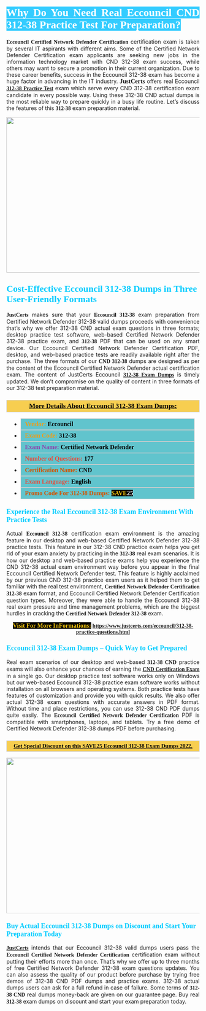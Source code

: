 <h1 style="text-align: justify;"><span style="color:#ffffff;"><span style="font-family:Georgia,serif;"><strong><span style="background-color:#33ccff;">Why Do You Need Real Eccouncil CND 312-38 Practice Test For Preparation?</span></strong></span></span></h1>

<p style="text-align: justify;"><span style="font-family:Georgia,serif;"><strong>Eccouncil Certified Network Defender Certification</strong></span> certification exam is taken by several IT aspirants with different aims. Some of the Certified Network Defender Certification exam applicants are seeking new jobs in the information technology market with CND 312-38 exam success, while others may want to secure a promotion in their current organization. Due to these career benefits, success in the Eccouncil 312-38 exam has become a huge factor in advancing in the IT industry. <span style="font-family:Georgia,serif;"><strong><span style="font-size:16px;">JustCerts</span></strong></span> offers real Eccouncil <span style="font-size:14px;"><span style="font-family:Georgia,serif;"><strong><a href="https://www.justcerts.com/eccouncil/312-38-practice-questions.html">312-38 Practice Test</a></strong></span></span>&nbsp;exam which serve every CND 312-38 certification exam candidate in every possible way. Using these 312-38 CND actual dumps is the most reliable way to prepare quickly in a busy life routine. Let&rsquo;s discuss the features of this <span style="font-family:Georgia,serif;"><strong> 312-38</strong></span> exam preparation material.</p>

<p style="text-align: center;"><a href="https://www.justcerts.com/eccouncil/312-38-practice-questions.html"><img alt="" src="https://i.imgur.com/3zmepCe.jpg" style="width: 720px; height: 405px;" /></a></p>

<h2 style="margin-right:0in; margin-left:0in"><span style="color:#00ccff;"><span style="font-family:Georgia,serif;"><strong><span style="font-size:18pt">Cost-Effective Eccouncil 312-38 Dumps in Three User-Friendly Formats</span></strong></span></span></h2>

<p style="text-align: justify;"><span style="font-size:14px;"><span style="font-family:Georgia,serif;"><strong>JustCerts</strong></span></span> makes sure that your <span style="font-family:Georgia,serif;"><strong>Eccouncil 312-38</strong></span> exam preparation from Certified Network Defender 312-38 valid dumps proceeds with convenience that&rsquo;s why we offer 312-38 CND actual exam questions in three formats; desktop practice test software, web-based Certified Network Defender 312-38 practice exam, and <span style="font-family:Georgia,serif;"><strong> 312-38</strong></span> PDF that can be used on any smart device. Our Eccouncil Certified Network Defender Certification PDF, desktop, and web-based practice tests are readily available right after the purchase. The three formats of our <span style="font-family:Georgia,serif;"><strong>CND 312-38</strong></span> dumps are designed as per the content of the Eccouncil Certified Network Defender actual certification exam. The content of JustCerts Eccouncil <a href="https://www.justcerts.com/eccouncil/312-38-practice-questions.html"><span style="font-size:14px;"><span style="font-family:Georgia,serif;"><strong>312-38 Exam Dumps</strong></span></span></a> is timely updated. We don&rsquo;t compromise on the quality of content in three formats of our 312-38 test preparation material.&nbsp;</p>

<h3 style="background: #f7ce50; border: 1px solid rgb(204, 204, 204); padding: 5px 10px; text-align: center;"><span style="font-family:Georgia,serif;"><u><u><span style="color:#000000;"><span style="font-size:11pt"><span style="line-height:normal"><b><span style="font-size:13.0pt"><span cambria="">More Details About Eccouncil&nbsp;312-38 Exam Dumps:</span></span></b></span></span></span></u></u></span></h3>

<ul>
	<li style="margin:0cm 10pt">
	<div style="background:#61c4cd; border: 1px solid rgb(204, 204, 204); padding: 5px 10px; text-align: justify;"><span style="font-family:Georgia,serif;"><span style="font-size:11pt"><span style="line-height:normal"><b><span style="font-size:12.0pt"><span new="" roman="" times=""><span style="color:#f39c12;">Vendor:</span> <span style="color:#000000;">Eccouncil</span></span></span></b></span></span></span></div>
	</li>
	<li style="margin:0cm 10pt">
	<div style="background: #61c4cd; border: 1px solid rgb(204, 204, 204); padding: 5px 10px; text-align: justify;"><span style="font-family:Georgia,serif;"><span style="font-size:11pt"><span style="line-height:normal"><b><span style="font-size:12.0pt"><span new="" roman="" times=""><span style="color:#f39c12;">Exam Code:</span> <span style="color:#000000;">312-38</span></span></span></b></span></span></span></div>
	</li>
	<li style="margin:0cm 10pt">
	<div style="background: #61c4cd; border: 1px solid rgb(204, 204, 204); padding: 5px 10px; text-align: justify;"><span style="font-family:Georgia,serif;"><span style="font-size:11pt"><span style="line-height:normal"><b><span style="font-size:12.0pt"><span new="" roman="" times=""><span style="color:#8e44ad;">Exam Name:</span> <span style="color:#000000;">Certified Network Defender</span></span></span></b></span></span></span></div>
	</li>
	<li style="margin:0cm 10pt">
	<div style="background: #61c4cd; border: 1px solid rgb(204, 204, 204); padding: 5px 10px;"><span style="font-family:Georgia,serif;"><span style="font-size:11pt"><span style="line-height:normal"><b><span style="font-size:12.0pt"><span new="" roman="" times=""><span style="color:#e74c3c;">Number of Questions:</span><span style="color:#000000;"><span style="color:#f1c40f;"> </span>177</span></span></span></b></span></span></span></div>
	</li>
	<li style="margin:0cm 10pt">
	<div style="background: #61c4cd; border: 1px solid rgb(204, 204, 204); padding: 5px 10px; text-align: justify;"><span style="font-family:Georgia,serif;"><span style="font-size:11pt"><span style="line-height:normal"><b><span style="font-size:12.0pt"><span new="" roman="" times=""><span style="color:#d35400;">Certification Name:</span>&nbsp;CND</span></span></b></span></span></span></div>
	</li>
	<li style="margin:0cm 10pt">
	<div style="background: #61c4cd; border: 1px solid rgb(204, 204, 204); padding: 5px 10px; text-align: justify;"><span style="font-family:Georgia,serif;"><span style="font-size:11pt"><span style="line-height:normal"><b><span style="font-size:12.0pt"><span new="" roman="" times=""><span style="color:#e74c3c;">Exam Language:</span> <span style="color:#000000;">English</span></span></span></b></span></span></span></div>
	</li>
	<li style="margin:0cm 10pt">
	<div style="background: #61c4cd; border: 1px solid rgb(204, 204, 204); padding: 5px 10px;"><span style="font-family:Georgia,serif;"><span style="font-size:11pt"><span style="line-height:normal"><b><span style="font-size:12.0pt"><span new="" roman="" times=""><span style="color:#d35400;">Promo Code For 312-38 Dumps:</span><span style="color:#f1c40f;"> <span style="background-color:#000000;">SAVE</span></span><span style="color:#ffffff;"><span style="background-color:#000000;">25</span></span></span></span></b></span></span></span></div>
	</li>
</ul>

<h3 style="margin-right:0in; margin-left:0in"><span style="color:#00ccff;"><span style="font-family:Georgia,serif;"><strong><span style="font-size:13.5pt">Experience the Real Eccouncil 312-38 Exam Environment With Practice Tests</span></strong></span></span></h3>

<p style="text-align: justify;">Actual <strong><span style="font-family:Georgia,serif;">Eccouncil 312-38</span></strong> certification exam environment is the amazing feature in our desktop and web-based Certified Network Defender 312-38 practice tests. This feature in our 312-38 CND practice exam helps you get rid of your exam anxiety by practicing in the <span style="font-family:Georgia,serif;"><strong> 312-38</strong></span> real exam scenarios. It is how our desktop and web-based practice exams help you experience the CND 312-38 actual exam environment way before you appear in the final Eccouncil Certified Network Defender test. This feature is highly acclaimed by our previous CND 312-38 practice exam users as it helped them to get familiar with the real test environment, <span style="font-family:Georgia,serif;"><strong>Certified Network Defender Certification 312-38</strong></span> exam format, and Eccouncil Certified Network Defender Certification question types. Moreover, they were able to handle the Eccouncil 312-38 real exam pressure and time management problems, which are the biggest hurdles in cracking the <span style="font-family:Georgia,serif;"><strong>Certified Network Defender 312-38</strong></span> exam.&nbsp;</p>

<p style="text-align: center;"><span style="font-family:Georgia,serif;"><strong><span style="font-size:16px;"><span style="color:#f1c40f;"><span style="background-color:#000000;">Visit For More InFormations:</span></span></span>&nbsp;<a href="https://www.justcerts.com/eccouncil/312-38-practice-questions.html">https://www.justcerts.com/eccouncil/312-38-practice-questions.html</a></strong></span></p>

<h3 style="margin-right:0in; margin-left:0in"><span style="color:#00ccff;"><span style="font-family:Georgia,serif;"><strong><span style="font-size:13.5pt">Eccouncil 312-38 Exam Dumps &ndash; Quick Way to Get Prepared</span></strong></span></span></h3>

<p style="text-align: justify;">Real exam scenarios of our desktop and web-based <span style="font-family:Georgia,serif;"><strong>312-38 CND</strong></span> practice exams will also enhance your chances of earning the <a href="https://www.justcerts.com/eccouncil/certified-network-defender-certification-exams.html"><span style="font-family:Georgia,serif;"><strong>CND Certification Exam</strong></span></a> in a single go. Our desktop practice test software works only on Windows but our web-based Eccouncil 312-38 practice exam software works without installation on all browsers and operating systems. Both practice tests have features of customization and provide you with quick results. We also offer actual 312-38 exam questions with accurate answers in PDF format. Without time and place restrictions, you can use 312-38 CND PDF dumps quite easily. The <span style="font-family:Georgia,serif;"><strong>Eccouncil Certified Network Defender Certification</strong></span> PDF is compatible with smartphones, laptops, and tablets. Try a free demo of Certified Network Defender 312-38 dumps PDF before purchasing.</p>

<h3 style="background: rgb(247, 206, 80); border: 1px solid rgb(204, 204, 204); padding: 5px 10px; text-align: center;"><span style="font-family:Georgia,serif;"><u><span style="color:#000000;"><span style="font-size:11pt;"><span style="line-height:normal;"><b><span cambria="">Get Special Discount on this SAVE25 Eccouncil 312-38 Exam Dumps 2022.</span></b></span></span></span></u></span></h3>

<p style="text-align: center;"><a href="https://www.justcerts.com/eccouncil/312-38-practice-questions.html"><img alt="" src="https://i.imgur.com/fQyYzMS.jpg" style="width: 720px; height: 405px;" /></a></p>

<h3 style="margin-right:0in; margin-left:0in"><span style="color:#00ccff;"><span style="font-family:Georgia,serif;"><strong><span style="font-size:13.5pt">Buy Actual Eccouncil 312-38 Dumps on Discount and Start Your Preparation Today</span></strong></span></span></h3>

<p style="text-align: justify;"><a href="https://www.justcerts.com/"><span style="font-size:14px;"><span style="font-family:Georgia,serif;"><strong>JustCerts</strong></span></span></a> intends that our Eccouncil 312-38 valid dumps users pass the <span style="font-family:Georgia,serif;"><strong>Eccouncil Certified Network Defender Certification</strong></span> certification exam without putting their efforts more than once. That&rsquo;s why we offer up to three months of free Certified Network Defender 312-38 exam questions updates. You can also assess the quality of our product before purchase by trying free demos of 312-38 CND PDF dumps and practice exams. 312-38 actual dumps users can ask for a full refund in case of failure. Some terms of <span style="font-family:Georgia,serif;"><strong>312-38 CND</strong></span> real dumps money-back are given on our guarantee page. Buy real <span style="font-family:Georgia,serif;"><strong> 312-38</strong></span> exam dumps on discount and start your exam preparation today.</p>
